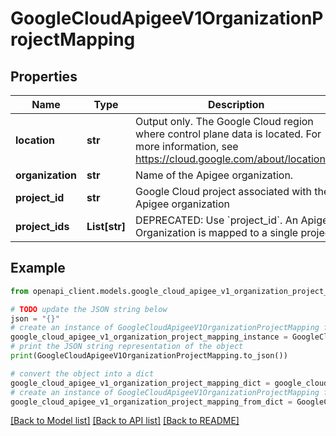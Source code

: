 # GoogleCloudApigeeV1OrganizationProjectMapping


## Properties

Name | Type | Description | Notes
------------ | ------------- | ------------- | -------------
**location** | **str** | Output only. The Google Cloud region where control plane data is located. For more information, see https://cloud.google.com/about/locations/. | [optional] [readonly] 
**organization** | **str** | Name of the Apigee organization. | [optional] 
**project_id** | **str** | Google Cloud project associated with the Apigee organization | [optional] 
**project_ids** | **List[str]** | DEPRECATED: Use &#x60;project_id&#x60;. An Apigee Organization is mapped to a single project. | [optional] 

## Example

```python
from openapi_client.models.google_cloud_apigee_v1_organization_project_mapping import GoogleCloudApigeeV1OrganizationProjectMapping

# TODO update the JSON string below
json = "{}"
# create an instance of GoogleCloudApigeeV1OrganizationProjectMapping from a JSON string
google_cloud_apigee_v1_organization_project_mapping_instance = GoogleCloudApigeeV1OrganizationProjectMapping.from_json(json)
# print the JSON string representation of the object
print(GoogleCloudApigeeV1OrganizationProjectMapping.to_json())

# convert the object into a dict
google_cloud_apigee_v1_organization_project_mapping_dict = google_cloud_apigee_v1_organization_project_mapping_instance.to_dict()
# create an instance of GoogleCloudApigeeV1OrganizationProjectMapping from a dict
google_cloud_apigee_v1_organization_project_mapping_from_dict = GoogleCloudApigeeV1OrganizationProjectMapping.from_dict(google_cloud_apigee_v1_organization_project_mapping_dict)
```
[[Back to Model list]](../README.md#documentation-for-models) [[Back to API list]](../README.md#documentation-for-api-endpoints) [[Back to README]](../README.md)


